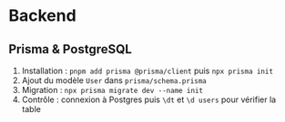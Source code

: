 # Backend

## Prisma & PostgreSQL

1. Installation : `pnpm add prisma @prisma/client` puis `npx prisma init`
2. Ajout du modèle `User` dans `prisma/schema.prisma`
3. Migration : `npx prisma migrate dev --name init`
4. Contrôle : connexion à Postgres puis `\dt` et `\d users` pour vérifier la table
